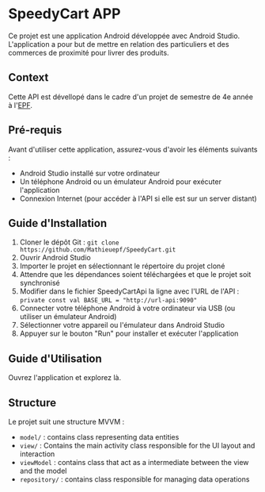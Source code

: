 # SpeedyCart APP
Ce projet est une application Android développée avec Android Studio.
L'application a pour but de mettre en relation des particuliers et des commerces de proximité pour livrer des produits.

## Context

Cette API est dévellopé dans le cadre d'un projet de semestre de 4e année à l'[EPF](https://www.epf.fr/).

## Pré-requis
Avant d'utiliser cette application, assurez-vous d'avoir les éléments suivants :

* Android Studio installé sur votre ordinateur
* Un téléphone Android ou un émulateur Android pour exécuter l'application
* Connexion Internet (pour accéder à l'API si elle est sur un server distant)

## Guide d'Installation
1. Cloner le dépôt Git : `git clone https://github.com/Mathieuepf/SpeedyCart.git`
2. Ouvrir Android Studio
3. Importer le projet en sélectionnant le répertoire du projet cloné
4. Attendre que les dépendances soient téléchargées et que le projet soit synchronisé
5. Modifier dans le fichier SpeedyCartApi la ligne avec l'URL de l'API : `private const val BASE_URL = "http://url-api:9090"`
6. Connecter votre téléphone Android à votre ordinateur via USB (ou utiliser un émulateur Android)
7. Sélectionner votre appareil ou l'émulateur dans Android Studio
8. Appuyer sur le bouton "Run" pour installer et exécuter l'application

## Guide d'Utilisation
Ouvrez l'application et explorez là.

## Structure
Le projet suit une structure MVVM :
- `model/` : contains class representing data entities
- `view/` : Contains the main activity class responsible for the UI layout and interaction
- `viewModel` : contains class that act as a intermediate between the view and the model
- `repository/` : contains class responsible for managing data operations